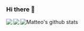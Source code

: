 ### Hi there 👋

![Matteo's github stats](https://github-readme-stats.vercel.app/api?username=matteo1989it&show_icons=true&title_color=fff&icon_color=79ff97&text_color=9f9f9f&bg_color=151515)
<a href="https://github.com/matteo1989it/Kubeflow_Pipelines">
  <img align="left" src="https://github-readme-stats.vercel.app/api/pin/?username=matteo1989it&repo=Kubeflow_Pipelines&title_color=fff&icon_color=79ff97&text_color=9f9f9f&bg_color=151515" />
</a>
<a href="https://github.com/matteo1989it/Satellite_Docking">
  <img align="left" src="https://github-readme-stats.vercel.app/api/pin/?username=matteo1989it&repo=Satellite_Docking&title_color=fff&icon_color=79ff97&text_color=9f9f9f&bg_color=151515" />
</a>
<!--
**matteo1989it/matteo1989it** is a ✨ _special_ ✨ repository because its `README.md` (this file) appears on your GitHub profile.

Here are some ideas to get you started:

- 🔭 I’m currently working on ...
- 🌱 I’m currently learning ...
- 👯 I’m looking to collaborate on ...
- 🤔 I’m looking for help with ...
- 💬 Ask me about ...
- 📫 How to reach me: ...
- 😄 Pronouns: ...
- ⚡ Fun fact: ...
-->
